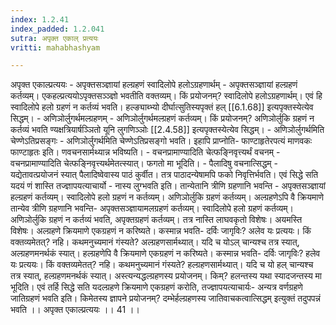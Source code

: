 ```yaml
---
index: 1.2.41
index_padded: 1.2.041
sutra: अपृक्त एकाल् प्रत्ययः
vritti: mahabhashyam

---
```

 अपृक्त एकाल्प्रत्ययः - अपृक्तसञ्ज्ञायां हल्ग्रहणं स्वादिलोपे हलोऽग्रहणार्थम् - अपृक्तसञ्ज्ञायां हल्ग्रहणं कर्तव्यम्। एकहल्प्रत्ययोऽपृक्तसञ्ञ्ज्ञो भवतीति वक्तव्यम्। किं प्रयोजनम्? स्वादिलोपे हलोऽग्रहणार्थम्। एवं हि स्वादिलोपे हलो ग्रहणं न कर्तव्यं भवति। हल्ङ्याब्भ्यो दीर्घात्सुतिस्यपृक्तं हल् [[6.1.68]] इत्यपृक्तस्येत्येव सिद्धम्। - अणिञोर्लुगर्थमल्ग्रहणम् - अणिञोर्लुगर्थमल्ग्रहणं कर्तव्यम्। किं प्रयोजनम्? अणिञोर्लुकि ग्रहणं न कर्तव्यं भवति ण्यक्षत्रियार्षञ्ञितो यूनि लुगणिञ्ञोः [[2.4.58]] इत्यपृक्तस्येत्येव सिद्धम्। - अणिञोर्लुगर्थमिति चेण्णेऽतिप्रसङ्गः - अणिञोर्लुगर्थमिति चेण्णेऽतिप्रसङ्गो भवति। इहापि प्राप्नोति- फाण्टाहृतेरपत्यं माणवकः फाण्टाहृतः इति। णवचनसार्मथ्यान्न भविष्यति। - वचनप्रामाण्यादिति चेत्फङ्निवृत्त्यर्थं वचनम् - वचनप्रामाण्यादिति चेत्फङ्निवृत्त्यर्थमेतत्स्यात्। फगतो मा भूदिति। - पैलादिषु वचनात्सिद्धम् - यद्येतावत्प्रयोजनं स्यात् पैलादिष्वेवास्य पाठं कुर्वीत। तत्र पाठादन्येषामपि फको निवृत्तिर्भवति। एवं सिद्धे सति यदयं णं शास्ति तज्ज्ञापयत्याचार्यो - नास्य लुग्भवति इति। तान्येतानि त्रीणि ग्रहणानि भवन्ति - अपृक्तसञ्ज्ञायां हल्ग्रहणं कर्तव्यम्। स्वादिलोपे हलो ग्रहणं न कर्तव्यम्। अणिञोर्लुकि ग्रहणं कर्तव्यम्। अल्ग्रहणेऽपि वै क्रियमाणे तान्येव त्रीणि ग्रहणानि भवन्ति- अपृक्तसञ्ज्ञायामलग्रहणं कर्तव्यम्। स्वादिलोपे हलो ग्रहणं कर्तव्यम्। अणिञोर्लुकि ग्रहणं न कर्तव्यं भवति, अपृक्तग्रहणं कर्तव्यम्। तत्र नास्ति लाघवकृतो विशेषः। अयमस्ति विशेषः। अल्ग्रहणे क्रियमाणे एकग्रहणं न करिष्यते। कस्मान्न भवति- दर्विः जागृविः? अलेव यः प्रत्ययः। किं वक्तव्यमेतत्? नहि। कथमनुच्यमानं गंस्यते? अल्ग्रहणसार्मथ्यात्। यदि च योऽल् चान्यश्च तत्र स्यात्, अल्ग्रहणमनर्थकं स्यात्। हल्ग्रहणेपि वै क्रियमाणे एकग्रहणं न करिष्यते। कस्मान्न भवति- दर्विः जागृविः? हलेव यः प्रत्ययः। किं वक्तव्यमेतत्? नहि। कथमनुच्यमानं गंस्यते? हल्ग्रहणसार्मथ्यात्। यदि च यो हल् चान्यश्च तत्र स्यात्, हल्ग्रहणमनर्थकं स्यात्। अस्त्यन्यद्धल्ग्रहणस्य प्रयोजनम्। किम्? हलन्तस्य यथा स्यादजन्तस्य मा भूदिति। एवं तर्हि सिद्धे सति यदल्ग्रहणे क्रियमाणे एकग्रहणं करोति, तज्ज्ञापयत्याचार्यः- अन्यत्र वर्णग्रहणे जातिग्रहणं भवति इति। किमेतस्य ज्ञापने प्रयोजनम्? दम्भेर्हल्ग्रहणस्य जातिवाचकत्वात्सिद्धम् इत्युक्तं तदुपपन्नं भवति ।। अपृक्त एकाल्प्रत्ययः ।। 41 ।। 